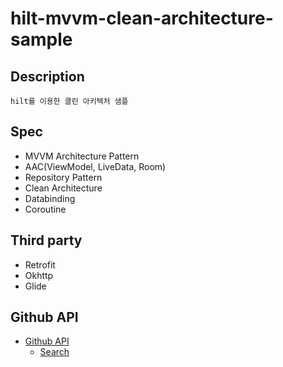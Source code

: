 # hilt-mvvm-clean-architecture-sample

## Description
```
hilt를 이용한 클린 아키텍처 샘플
```

## Spec
- MVVM Architecture Pattern
- AAC(ViewModel, LiveData, Room)
- Repository Pattern
- Clean Architecture
- Databinding
- Coroutine

## Third party
- Retrofit
- Okhttp
- Glide

## Github API
- [Github API](https://developer.github.com/v3/)
    - [Search](https://docs.github.com/en/rest/reference/search)

